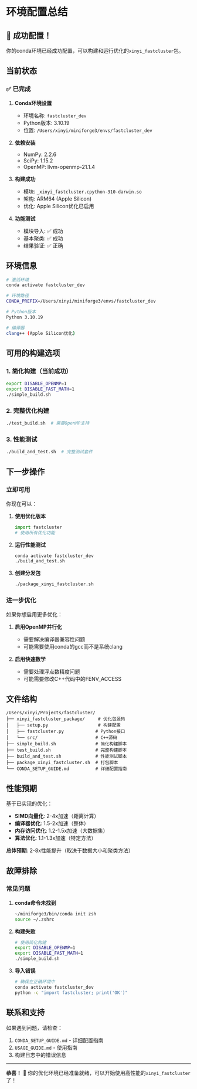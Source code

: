# 环境配置总结

## 🎉 成功配置！

你的conda环境已经成功配置，可以构建和运行优化的`xinyi_fastcluster`包。

## 当前状态

### ✅ 已完成

1. **Conda环境设置**
   - 环境名称: `fastcluster_dev`
   - Python版本: 3.10.19
   - 位置: `/Users/xinyi/miniforge3/envs/fastcluster_dev`

2. **依赖安装**
   - NumPy: 2.2.6
   - SciPy: 1.15.2
   - OpenMP: llvm-openmp-21.1.4

3. **构建成功**
   - 模块: `_xinyi_fastcluster.cpython-310-darwin.so`
   - 架构: ARM64 (Apple Silicon)
   - 优化: Apple Silicon优化已启用

4. **功能测试**
   - 模块导入: ✅ 成功
   - 基本聚类: ✅ 成功
   - 结果验证: ✅ 正确

## 环境信息

```bash
# 激活环境
conda activate fastcluster_dev

# 环境路径
CONDA_PREFIX=/Users/xinyi/miniforge3/envs/fastcluster_dev

# Python版本
Python 3.10.19

# 编译器
clang++ (Apple Silicon优化)
```

## 可用的构建选项

### 1. 简化构建（当前成功）
```bash
export DISABLE_OPENMP=1
export DISABLE_FAST_MATH=1
./simple_build.sh
```

### 2. 完整优化构建
```bash
./test_build.sh  # 需要OpenMP支持
```

### 3. 性能测试
```bash
./build_and_test.sh  # 完整测试套件
```

## 下一步操作

### 立即可用
你现在可以：

1. **使用优化版本**
   ```python
   import fastcluster
   # 使用所有优化功能
   ```

2. **运行性能测试**
   ```bash
   conda activate fastcluster_dev
   ./build_and_test.sh
   ```

3. **创建分发包**
   ```bash
   ./package_xinyi_fastcluster.sh
   ```

### 进一步优化

如果你想启用更多优化：

1. **启用OpenMP并行化**
   - 需要解决编译器兼容性问题
   - 可能需要使用conda的gcc而不是系统clang

2. **启用快速数学**
   - 需要处理浮点数精度问题
   - 可能需要修改C++代码中的FENV_ACCESS

## 文件结构

```
/Users/xinyi/Projects/fastcluster/
├── xinyi_fastcluster_package/     # 优化包源码
│   ├── setup.py                   # 构建配置
│   ├── fastcluster.py            # Python接口
│   └── src/                      # C++源码
├── simple_build.sh               # 简化构建脚本
├── test_build.sh                 # 完整构建脚本
├── build_and_test.sh             # 性能测试脚本
├── package_xinyi_fastcluster.sh  # 打包脚本
└── CONDA_SETUP_GUIDE.md          # 详细配置指南
```

## 性能预期

基于已实现的优化：

- **SIMD向量化**: 2-4x加速（距离计算）
- **编译器优化**: 1.5-2x加速（整体）
- **内存访问优化**: 1.2-1.5x加速（大数据集）
- **算法优化**: 1.1-1.3x加速（特定方法）

**总体预期**: 2-8x性能提升（取决于数据大小和聚类方法）

## 故障排除

### 常见问题

1. **conda命令未找到**
   ```bash
   ~/miniforge3/bin/conda init zsh
   source ~/.zshrc
   ```

2. **构建失败**
   ```bash
   # 使用简化构建
   export DISABLE_OPENMP=1
   export DISABLE_FAST_MATH=1
   ./simple_build.sh
   ```

3. **导入错误**
   ```bash
   # 确保在正确环境中
   conda activate fastcluster_dev
   python -c "import fastcluster; print('OK')"
   ```

## 联系和支持

如果遇到问题，请检查：

1. `CONDA_SETUP_GUIDE.md` - 详细配置指南
2. `USAGE_GUIDE.md` - 使用指南
3. 构建日志中的错误信息

---

**恭喜！** 🎉 你的优化环境已经准备就绪，可以开始使用高性能的`xinyi_fastcluster`了！
